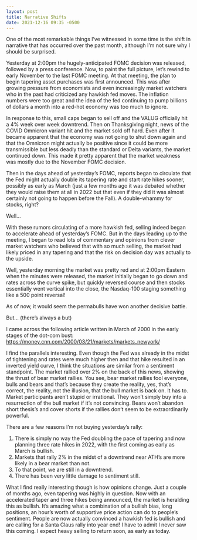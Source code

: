 ```yaml
---
layout: post
title: Narrative Shifts
date: 2021-12-16 09:35 -0500
---
```


One of the most remarkable things I’ve witnessed in some time is the shift in narrative that has occurred over the past month, although I’m not sure why I should be surprised.

Yesterday at 2:00pm the hugely-anticipated FOMC decision was released, followed by a press conference. Now, to paint the full picture, let’s rewind to early November to the last FOMC meeting. At that meeting, the plan to begin tapering asset purchases was first announced. This was after growing pressure from economists and even increasingly market watchers who in the past had criticized any hawkish fed moves. The inflation numbers were too great and the idea of the fed continuing to pump billions of dollars a month into a red-hot economy was too much to ignore.

In response to this, small caps began to sell off and the VALUG officially hit a 4% week over week downtrend. Then on Thanksgiving night, news of the COVID Omnicron variant hit and the market sold off hard. Even after it became apparent that the economy was not going to shut down again and that the Omnicron might actually be positive since it could be more transmissible but less deadly than the standard or Delta variants, the market continued down. This made it pretty apparent that the market weakness was mostly due to the November FOMC decision.

Then in the days ahead of yesterday’s FOMC, reports began to circulate that the Fed might actually double its tapering rate and start rate hikes sooner, possibly as early as March (just a few months ago it was debated whether they would raise them at all in 2022 but that even if they did it was almost certainly not going to happen before the Fall). A double-whammy for stocks, right?

Well…

With these rumors circulating of a more hawkish fed, selling indeed began to accelerate ahead of yesterday’s FOMC. But in the days leading up to the meeting, I began to read lots of commentary and opinions from clever market watchers who believed that with so much selling, the market had likely priced in any tapering and that the risk on decision day was actually to the upside.

Well, yesterday morning the market was pretty red and at 2:00pm Eastern when the minutes were released, the market initially began to go down and rates across the curve spike, but quickly reversed course and then stocks essentially went vertical into the close, the Nasdaq-100 staging something like a 500 point reversal!

As of now, it would seem the permabulls have won another decisive battle.

But… (there’s always a but)

I came across the following article written in March of 2000 in the early stages of the dot-com bust: https://money.cnn.com/2000/03/21/markets/markets_newyork/

I find the parallels interesting. Even though the Fed was already in the midst of tightening and rates were much higher then and that hike resulted in an inverted yield curve, I think the situations are similar from a sentiment standpoint. The market rallied over 2% on the back of this news, showing the thrust of bear market rallies. You see, bear market rallies fool everyone, bulls and bears and that’s because they create the reality, yes, that’s correct, the reality, not the illusion, that the bull market is back on. It has to. Market participants aren’t stupid or irrational. They won’t simply buy into a resurrection of the bull market if it’s not convincing. Bears won’t abandon short thesis’s and cover shorts if the rallies don’t seem to be extraordinarily powerful.

There are a few reasons I’m not buying yesterday’s rally:

1. There is simply no way the Fed doubling the pace of tapering and now planning three rate hikes in 2022, with the first coming as early as March is bullish.
2. Markets that rally 2% in the midst of a downtrend near ATH’s are more likely in a bear market than not.
3. To that point, we are still in a downtrend.
4. There has been very little damage to sentiment still.

What I find really interesting though is how opinions change. Just a couple of months ago, even tapering was highly in question. Now with an accelerated taper and three hikes being announced, the market is heralding this as bullish. It’s amazing what a combination of a bullish bias, long positions, an hour’s worth of supportive price action can do to people’s sentiment. People are now actually convinced a hawkish fed is bullish and are calling for a Santa Claus rally into year end! I have to admit I never saw this coming. I expect heavy selling to return soon, as early as today.
